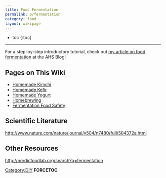 ```yaml
---
title: Food Fermentation
permalink: p/fermentation
category: food
layout: wikipage
---
```


* toc
{:toc}

----

For a step-by-step introductory tutorial, check out [my article on food fermentation](http://www.andhigherstill.com/2013/05/thrift-is-beautiful-fermentation.html) at the AHS Blog!

Pages on This Wiki
------------------

-   [Homemade Kimchi](/Homemade_Kimchi "wikilink")
-   [Homemade Kefir](/Homemade_Kefir "wikilink")
-   [Homemade Yogurt](/Homemade_Yogurt "wikilink")
-   [Homebrewing](/Homebrewing "wikilink")
-   [Fermentation Food Safety](/Fermentation_Food_Safety "wikilink")

Scientific Literature
---------------------

<http://www.nature.com/nature/journal/v504/n7480/full/504372a.html>

Other Resources
---------------

<http://nordicfoodlab.org/search?q=fermentation>

[Category:DIY](/Category:DIY "wikilink") __FORCETOC__
